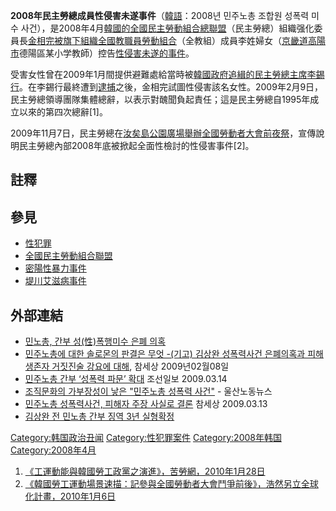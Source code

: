 **2008年民主勞總成員性侵害未遂事件**（[韓語](https://zh.wikipedia.org/wiki/韓語 "wikilink")：2008년 민주노총 조합원 성폭력 미수 사건），是2008年4月[韓國的](https://zh.wikipedia.org/wiki/韓國 "wikilink")[全國民主勞動組合總聯盟](https://zh.wikipedia.org/wiki/全國民主勞動組合總聯盟 "wikilink")（民主勞總）組織强化委員長[金相完被旗下組織](https://zh.wikipedia.org/wiki/金相完 "wikilink")[全國教職員勞動組合](../Page/全國教職員勞動組合.md "wikilink")（全教組）成員李姓婦女（[京畿道](../Page/京畿道.md "wikilink")[高陽市](../Page/高陽市.md "wikilink")德陽區某小学教師）控告[性侵害](https://zh.wikipedia.org/wiki/性侵害 "wikilink")[未遂的事件](https://zh.wikipedia.org/wiki/未遂 "wikilink")。

受害女性曾在2009年1月間提供避難處給當時被[韓國政府追緝的民主勞總主席](https://zh.wikipedia.org/wiki/韓國政府 "wikilink")[李錫行](https://zh.wikipedia.org/wiki/李錫行 "wikilink")。在李錫行最終遭到[逮捕](../Page/逮捕.md "wikilink")之後，金相完試圖性侵害該名女性。2009年2月9日，民主勞總領導團隊集體總辭，以表示對醜聞負起責任；這是民主勞總自1995年成立以來的第四次總辭\[1\]。

2009年11月7日，民主勞總在[汝矣島公園廣場舉辦全國勞動者大會前夜祭](https://zh.wikipedia.org/wiki/汝矣島公園 "wikilink")，宣傳說明民主勞總內部2008年底被掀起全面性檢討的性侵害事件\[2\]。

## 註釋

## 參見

  - [性犯罪](https://zh.wikipedia.org/wiki/性犯罪 "wikilink")
  - [全國民主勞動組合聯盟](https://zh.wikipedia.org/wiki/全國民主勞動組合聯盟 "wikilink")
  - [密陽性暴力事件](../Page/密陽性暴力事件.md "wikilink")
  - [堤川艾滋病事件](../Page/堤川艾滋病事件.md "wikilink")

## 外部連結

  - [민노총, 간부 성(性)폭행미수 은폐 의혹](http://news.chosun.com/site/data/html_dir/2009/02/05/2009020501858.html)
  - [민주노총에 대한 솔로몬의 판결은 무엇 -(기고) 김상완 성폭력사건 은폐의혹과 피해생존자 거짓진술 강요에 대해](http://www.newscham.net/news/view.php?board=news&nid=51558), 참세상 2009년02월08일
  - [민주노총 간부 ‘성폭력 파문’ 확대](https://archive.is/20120712162134/http://issue.chosun.com/site/data/html_dir/2009/03/16/2009031600902.html) 조선일보 2009.03.14
  - [조직문화의 가부장성이 낳은 "민주노총 성폭력 사건"](https://archive.is/20121219203827/http://www.nodongnews.or.kr/News/View.aspx?pdsid=4234&page=1&type=special&totalid=6145&keyword=&keyfield=&AspxAutoDetectCookieSupport=1) - 울산노동뉴스
  - [민주노총 성폭력사건, 피해자 주장 사실로 결론](http://www.newscham.net/news/view.php?board=news&nid=52067) 참세상 2009.03.13
  - [김상완 전 민노총 간부 징역 3년 실형확정](http://www.lawtimes.co.kr/LawNews/News/NewsContents.aspx?kind=TOTAL&serial=51047&page=1)

[Category:韩国政治丑闻](https://zh.wikipedia.org/wiki/Category:韩国政治丑闻 "wikilink") [Category:性犯罪案件](https://zh.wikipedia.org/wiki/Category:性犯罪案件 "wikilink") [Category:2008年韩国](https://zh.wikipedia.org/wiki/Category:2008年韩国 "wikilink") [Category:2008年4月](https://zh.wikipedia.org/wiki/Category:2008年4月 "wikilink")

1.  [《工運動能與韓國勞工政黨之演進》，苦勞網，2010年1月28日](http://www.coolloud.org.tw/node/49927)
2.  [《韓國勞工運動場景速描：記參與全國勞動者大會鬥爭前後》，浩然另立全球化計畫，2010年1月6日](http://ca.551.com.tw/hao-ran/?p=1485)